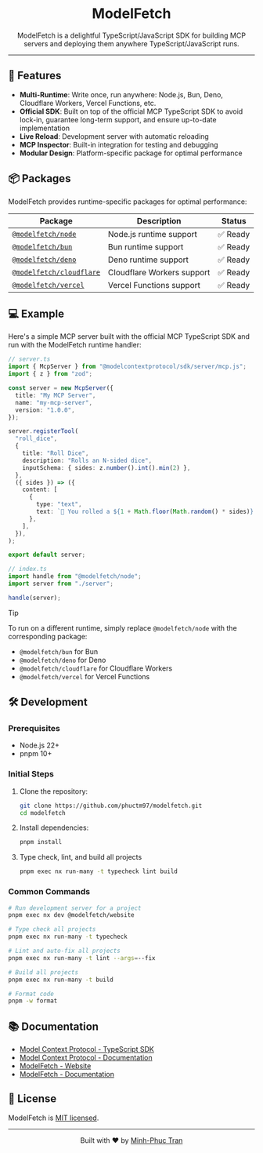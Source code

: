 <div align="center">
  <h1>ModelFetch</h1>
  <p>ModelFetch is a delightful TypeScript/JavaScript SDK for building MCP servers and deploying them anywhere TypeScript/JavaScript runs.</p>
</div>

---

## 🚀 Features

- **Multi-Runtime**: Write once, run anywhere: Node.js, Bun, Deno, Cloudflare Workers, Vercel Functions, etc.
- **Official SDK**: Built on top of the official MCP TypeScript SDK to avoid lock-in, guarantee long-term support, and ensure up-to-date implementation
- **Live Reload**: Development server with automatic reloading
- **MCP Inspector**: Built-in integration for testing and debugging
- **Modular Design**: Platform-specific package for optimal performance

## 📦 Packages

ModelFetch provides runtime-specific packages for optimal performance:

| Package                                                | Description                | Status   |
| ------------------------------------------------------ | -------------------------- | -------- |
| [`@modelfetch/node`](libs/modelfetch-node)             | Node.js runtime support    | ✅ Ready |
| [`@modelfetch/bun`](libs/modelfetch-bun)               | Bun runtime support        | ✅ Ready |
| [`@modelfetch/deno`](libs/modelfetch-deno)             | Deno runtime support       | ✅ Ready |
| [`@modelfetch/cloudflare`](libs/modelfetch-cloudflare) | Cloudflare Workers support | ✅ Ready |
| [`@modelfetch/vercel`](libs/modelfetch-vercel)         | Vercel Functions support   | ✅ Ready |

## 💻 Example

Here's a simple MCP server built with the official MCP TypeScript SDK and run with the ModelFetch runtime handler:

```typescript
// server.ts
import { McpServer } from "@modelcontextprotocol/sdk/server/mcp.js";
import { z } from "zod";

const server = new McpServer({
  title: "My MCP Server",
  name: "my-mcp-server",
  version: "1.0.0",
});

server.registerTool(
  "roll_dice",
  {
    title: "Roll Dice",
    description: "Rolls an N-sided dice",
    inputSchema: { sides: z.number().int().min(2) },
  },
  ({ sides }) => ({
    content: [
      {
        type: "text",
        text: `🎲 You rolled a ${1 + Math.floor(Math.random() * sides)}!`,
      },
    ],
  }),
);

export default server;
```

```typescript
// index.ts
import handle from "@modelfetch/node";
import server from "./server";

handle(server);
```

> [!TIP]
> To run on a different runtime, simply replace `@modelfetch/node` with the corresponding package:
>
> - `@modelfetch/bun` for Bun
> - `@modelfetch/deno` for Deno
> - `@modelfetch/cloudflare` for Cloudflare Workers
> - `@modelfetch/vercel` for Vercel Functions

## 🛠️ Development

### Prerequisites

- Node.js 22+
- pnpm 10+

### Initial Steps

1. Clone the repository:

   ```bash
   git clone https://github.com/phuctm97/modelfetch.git
   cd modelfetch
   ```

2. Install dependencies:

   ```bash
   pnpm install
   ```

3. Type check, lint, and build all projects
   ```bash
   pnpm exec nx run-many -t typecheck lint build
   ```

### Common Commands

```bash
# Run development server for a project
pnpm exec nx dev @modelfetch/website

# Type check all projects
pnpm exec nx run-many -t typecheck

# Lint and auto-fix all projects
pnpm exec nx run-many -t lint --args=--fix

# Build all projects
pnpm exec nx run-many -t build

# Format code
pnpm -w format
```

## 📚 Documentation

- [Model Context Protocol - TypeScript SDK](https://github.com/modelcontextprotocol/typescript-sdk)
- [Model Context Protocol - Documentation](https://modelcontextprotocol.io)
- [ModelFetch - Website](https://www.modelfetch.com)
- [ModelFetch - Documentation](https://www.modelfetch.com/docs)

## 📄 License

ModelFetch is [MIT licensed](LICENSE).

---

<div align="center">
  <p>Built with ❤️ by <a href="https://x.com/phuctm97">Minh-Phuc Tran</a></p>
</div>
